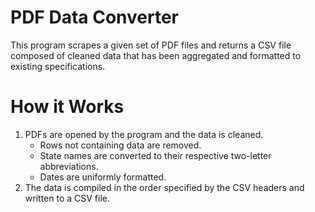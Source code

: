 # PDF Data Converter
This program scrapes a given set of PDF files and returns a CSV file composed of cleaned data that has been aggregated and formatted to existing specifications. 

# How it Works
<ol>
  <li>PDFs are opened by the program and the data is cleaned.
    <ul>
      <li>Rows not containing data are removed.</li>
      <li>State names are converted to their respective two-letter abbreviations.</li>
      <li>Dates are uniformly formatted.</li>
    </ul>
  <li>The data is compiled in the order specified by the CSV headers and written to a CSV file.</li>
</ol>
